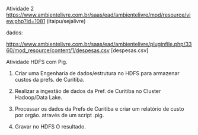 Atividade 2 
https://www.ambientelivre.com.br/saas/ead/ambientelivre/mod/resource/view.php?id=1081 (itaipu/sejalivre)

dados:

https://www.ambientelivre.com.br/saas/ead/ambientelivre/pluginfile.php/3360/mod_resource/content/1/despesas.csv
[despesas.csv]

Atividade HDFS com Pig.

1) Criar uma Engenharia de dados/estrutura no HDFS para armazenar custos da prefs. de Curitiba.

2) Realizar a ingestão de dados da Pref. de Curitiba no Cluster Hadoop/Data Lake.

3) Processar os dados da Prefs de Curitiba e criar um relatório de custo por orgão. através de um script .pig.

4) Gravar no HDFS O resultado.
